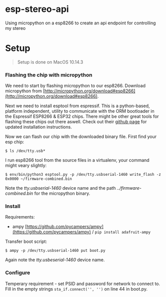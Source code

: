 # esp-stereo-api
Using micropython on a esp8266 to create an api endpoint for controlling my stereo


# Setup
> Setup is done on MacOS 10.14.3

### Flashing the chip with micropython
We need to start by flashing micropython to our esp8266. Download micropython from [http://micropython.org/download#esp8266](http://micropython.org/download#esp8266).  

Next we need to install esptool from espressif. This is a python-based, platform independent, utility to communicate with the ORM bootloader in the Espressif ESP8266 & ESP32 chips. There might be other great tools for flashing these chips out there aswell. Check out their [github page](https://github.com/espressif/esptool) for updated installation instructions.  

Now we can flash our chip with the downloaded binary file. First find your esp chip:  
```
$ ls /dev/tty.usb*
```

I run esp8266 tool from the source files in a virtualenv, your command might veary slightly:  
```
$ env/bin/python3 esptool.py -p /dev/tty.usbserial-1460 write_flash -z 0x0000 ~/firmware-combined.bin
```

Note the *tty.usbserial-1460* device name and the path *../firmware-combined.bin* for the micropython binary.


### Install

Requirements:
 - ampy [https://github.com/pycampers/ampy](https://github.com/pycampers/ampy) / `pip install adafruit-ampy`

Transfer boot script:  
```
$ ampy -p /dev/tty.usbserial-1460 put boot.py
```

Again note the *tty.usbeserial-1460* device name.

### Configure

Temperary requirement - set PSID and password for network to connect to. Fill in the empty strings `sta_if.connect('', '')` on line 44 in boot.py.
